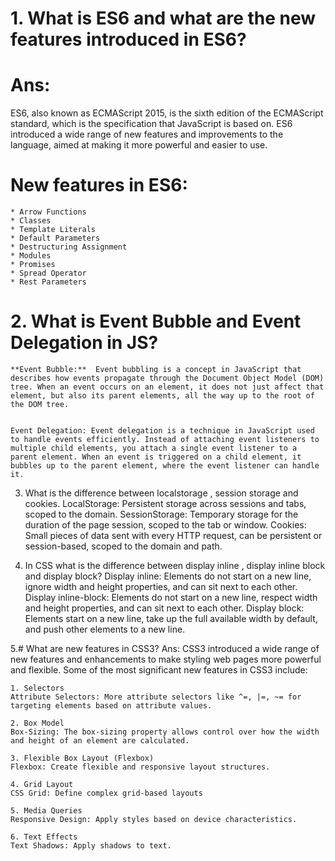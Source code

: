 # 1. What is ES6 and what are the new features introduced in ES6?
# Ans:
 ES6, also known as ECMAScript 2015, is the sixth edition of the ECMAScript standard, which is the specification that JavaScript is based on. ES6 introduced a wide range of new features and improvements to the language, aimed at making it more powerful and easier to use.

# New features in ES6: 
    * Arrow Functions
    * Classes
    * Template Literals
    * Default Parameters
    * Destructuring Assignment
    * Modules
    * Promises
    * Spread Operator
    * Rest Parameters

# 2. What is Event Bubble and Event Delegation in JS?
    **Event Bubble:**  Event bubbling is a concept in JavaScript that describes how events propagate through the Document Object Model (DOM) tree. When an event occurs on an element, it does not just affect that element, but also its parent elements, all the way up to the root of the DOM tree. 


    Event Delegation: Event delegation is a technique in JavaScript used to handle events efficiently. Instead of attaching event listeners to multiple child elements, you attach a single event listener to a parent element. When an event is triggered on a child element, it bubbles up to the parent element, where the event listener can handle it.

3. What is the difference between localstorage , session storage and cookies.
    LocalStorage: Persistent storage across sessions and tabs, scoped to the domain.
    SessionStorage: Temporary storage for the duration of the page session, scoped to the tab or window.
    Cookies: Small pieces of data sent with every HTTP request, can be persistent or session-based, scoped to the domain and path.

4. In CSS what is the difference between display inline , display inline block and display block?
    Display inline: Elements do not start on a new line, ignore width and height properties, and can sit next to each other.
    Display inline-block: Elements do not start on a new line, respect width and height properties, and can sit next to each other.
    Display block: Elements start on a new line, take up the full available width by default, and push other elements to a new line.

5.# What are new features in CSS3?
    Ans: CSS3 introduced a wide range of new features and enhancements to make styling web pages more powerful and flexible. Some of the most significant new features in CSS3 include:

    1. Selectors
    Attribute Selectors: More attribute selectors like ^=, |=, ~= for targeting elements based on attribute values.

    2. Box Model
    Box-Sizing: The box-sizing property allows control over how the width and height of an element are calculated.

    3. Flexible Box Layout (Flexbox)
    Flexbox: Create flexible and responsive layout structures.

    4. Grid Layout
    CSS Grid: Define complex grid-based layouts

    5. Media Queries
    Responsive Design: Apply styles based on device characteristics.

    6. Text Effects
    Text Shadows: Apply shadows to text.

    